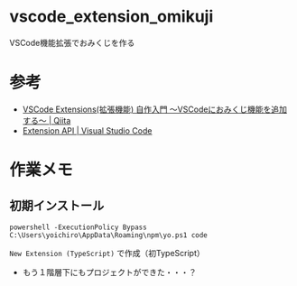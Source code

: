 # vscode_extension_omikuji
VSCode機能拡張でおみくじを作る

# 参考
- [VSCode Extensions(拡張機能) 自作入門 〜VSCodeにおみくじ機能を追加する〜 | Qiita ](https://qiita.com/HelloRusk/items/073b58c1605de224e67e)
- [Extension API | Visual Studio Code ](https://code.visualstudio.com/api)

# 作業メモ

## 初期インストール
```
powershell -ExecutionPolicy Bypass C:\Users\yoichiro\AppData\Roaming\npm\yo.ps1 code
```
`New Extension (TypeScript)` で作成（初TypeScript）

- もう１階層下にもプロジェクトができた・・・？

